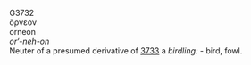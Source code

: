 <body>
  <p>G3732<br>  ὄρνεον  <br> orneon  <br><i>or‘-neh-on </i><br>Neuter of a presumed derivative of <a href="g3733.htm">3733</a>  a <i>birdling:</i> - bird, fowl.<br></p>
 </body>
